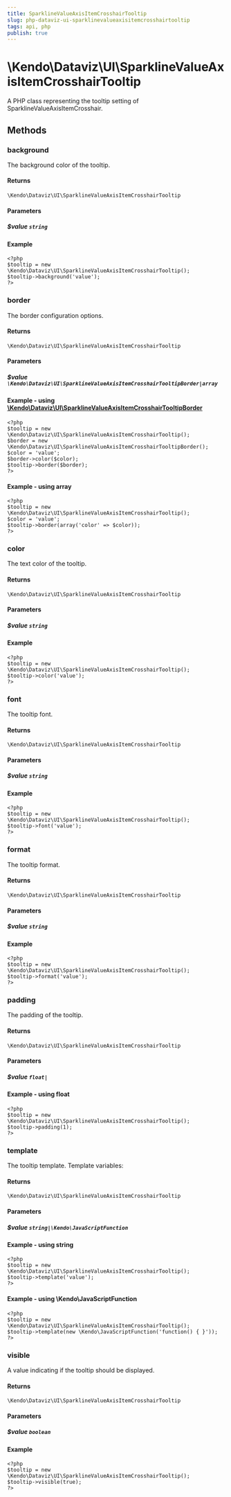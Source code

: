 ```yaml
---
title: SparklineValueAxisItemCrosshairTooltip
slug: php-dataviz-ui-sparklinevalueaxisitemcrosshairtooltip
tags: api, php
publish: true
---
```


# \Kendo\Dataviz\UI\SparklineValueAxisItemCrosshairTooltip

A PHP class representing the tooltip setting of SparklineValueAxisItemCrosshair.


## Methods

### background
The background color of the tooltip.

#### Returns
`\Kendo\Dataviz\UI\SparklineValueAxisItemCrosshairTooltip`

#### Parameters

##### $value `string`



#### Example 
    <?php
    $tooltip = new \Kendo\Dataviz\UI\SparklineValueAxisItemCrosshairTooltip();
    $tooltip->background('value');
    ?>

### border

The border configuration options.

#### Returns
`\Kendo\Dataviz\UI\SparklineValueAxisItemCrosshairTooltip`

#### Parameters

##### $value `\Kendo\Dataviz\UI\SparklineValueAxisItemCrosshairTooltipBorder|array`


#### Example - using [\Kendo\Dataviz\UI\SparklineValueAxisItemCrosshairTooltipBorder](/api/wrappers/php/Kendo/Dataviz/UI/SparklineValueAxisItemCrosshairTooltipBorder)
    <?php
    $tooltip = new \Kendo\Dataviz\UI\SparklineValueAxisItemCrosshairTooltip();
    $border = new \Kendo\Dataviz\UI\SparklineValueAxisItemCrosshairTooltipBorder();
    $color = 'value';
    $border->color($color);
    $tooltip->border($border);
    ?>

#### Example - using array

    <?php
    $tooltip = new \Kendo\Dataviz\UI\SparklineValueAxisItemCrosshairTooltip();
    $color = 'value';
    $tooltip->border(array('color' => $color));
    ?>

### color
The text color of the tooltip.

#### Returns
`\Kendo\Dataviz\UI\SparklineValueAxisItemCrosshairTooltip`

#### Parameters

##### $value `string`



#### Example 
    <?php
    $tooltip = new \Kendo\Dataviz\UI\SparklineValueAxisItemCrosshairTooltip();
    $tooltip->color('value');
    ?>

### font
The tooltip font.

#### Returns
`\Kendo\Dataviz\UI\SparklineValueAxisItemCrosshairTooltip`

#### Parameters

##### $value `string`



#### Example 
    <?php
    $tooltip = new \Kendo\Dataviz\UI\SparklineValueAxisItemCrosshairTooltip();
    $tooltip->font('value');
    ?>

### format
The tooltip format.

#### Returns
`\Kendo\Dataviz\UI\SparklineValueAxisItemCrosshairTooltip`

#### Parameters

##### $value `string`



#### Example 
    <?php
    $tooltip = new \Kendo\Dataviz\UI\SparklineValueAxisItemCrosshairTooltip();
    $tooltip->format('value');
    ?>

### padding
The padding of the tooltip.

#### Returns
`\Kendo\Dataviz\UI\SparklineValueAxisItemCrosshairTooltip`

#### Parameters

##### $value `float|`



#### Example  - using float
    <?php
    $tooltip = new \Kendo\Dataviz\UI\SparklineValueAxisItemCrosshairTooltip();
    $tooltip->padding(1);
    ?>

### template
The tooltip template.
Template variables:

#### Returns
`\Kendo\Dataviz\UI\SparklineValueAxisItemCrosshairTooltip`

#### Parameters

##### $value `string|\Kendo\JavaScriptFunction`



#### Example  - using string
    <?php
    $tooltip = new \Kendo\Dataviz\UI\SparklineValueAxisItemCrosshairTooltip();
    $tooltip->template('value');
    ?>

#### Example  - using \Kendo\JavaScriptFunction
    <?php
    $tooltip = new \Kendo\Dataviz\UI\SparklineValueAxisItemCrosshairTooltip();
    $tooltip->template(new \Kendo\JavaScriptFunction('function() { }'));
    ?>

### visible
A value indicating if the tooltip should be displayed.

#### Returns
`\Kendo\Dataviz\UI\SparklineValueAxisItemCrosshairTooltip`

#### Parameters

##### $value `boolean`



#### Example 
    <?php
    $tooltip = new \Kendo\Dataviz\UI\SparklineValueAxisItemCrosshairTooltip();
    $tooltip->visible(true);
    ?>

